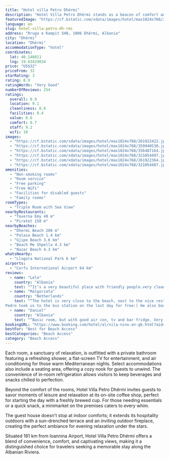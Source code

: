 ```yaml
---
title: "Hotel villa Petro Dhërmi"
description: "Hotel Villa Petro Dhërmi stands as a beacon of comfort and convenience, offering breathtaking sea views from its accommodations, each boasting a balcony that promises a serene retreat just 200 meters from the shimmering sands of Dhermi Beach."
featuredImage: "https://cf.bstatic.com/xdata/images/hotel/max1024x768/261922422.jpg?k=b15bb2c41425f2493eee7a8364acdf123217c9c728341e2a70f611217ebfd7ab&o=&hp=1"
language: en
slug: hotel-villa-petro-dh-rmi
address: "Rruga e Kampit SH8, 1006 Dhërmi, Albania"
city: "Dhërmi"
location: "Dhërmi"
accommodationType: "hotel"
coordinates:
  lat: 40.146011
  lng: 19.63429034
price: "US$32"
priceFrom: 32
starRating: 3
rating: 8.9
ratingWords: "Very Good"
numberOfReviews: 254
ratings:
  overall: 8.9
  location: 9.1
  cleanliness: 8.6
  facilities: 8.4
  value: 8.6
  comfort: 8.7
  staff: 9.2
  wifi: 10
images:
  - "https://cf.bstatic.com/xdata/images/hotel/max1024x768/261922422.jpg?k=b15bb2c41425f2493eee7a8364acdf123217c9c728341e2a70f611217ebfd7ab&o=&hp=1"
  - "https://cf.bstatic.com/xdata/images/hotel/max1024x768/359940530.jpg?k=08162534511590530885248cc829314e762ff911cf1ef37c8b877b9268b1d4fa&o=&hp=1"
  - "https://cf.bstatic.com/xdata/images/hotel/max1024x768/356487164.jpg?k=753dcb7d1fbfa2dc5d31b12e84f629ef96e953540dc7271cd01a60b1aa25a7bd&o=&hp=1"
  - "https://cf.bstatic.com/xdata/images/hotel/max1024x768/321054497.jpg?k=3096af8aec93edadca08587a0aa3a52aff952c6c3a21e9bfea87e831f1764455&o=&hp=1"
  - "https://cf.bstatic.com/xdata/images/hotel/max1024x768/261922364.jpg?k=74f956949fc2740e8056d03d36a052e9beed953ad8e2ac8796c1da4d22f591e6&o=&hp=1"
  - "https://cf.bstatic.com/xdata/images/hotel/max1024x768/321054487.jpg?k=e7ead09439e2336f210ade8d856ed21dd79fc9dd235ce16aaa3355c54c282741&o=&hp=1"
amenities:
  - "Non-smoking rooms"
  - "Room service"
  - "Free parking"
  - "Free WiFi"
  - "Facilities for disabled guests"
  - "Family rooms"
roomTypes:
  - "Triple Room with Sea View"
nearbyRestaurants:
  - "Taverna Emy 40 m"
  - "Piratet 150 m"
nearbyBeaches:
  - "Dhermi Beach 200 m"
  - "Palasa Beach 1.4 km"
  - "Gjipe Beach 3.6 km"
  - "Beach Me Shpella 4.3 km"
  - "Nazar Beach 4.3 km"
whatsNearby:
  - "Llogora National Park 6 km"
airports:
  - "Corfu International Airport 64 km"
reviews:
  - name: "Lela"
    country: "Albania"
    text: "“It’s a very beautiful place with friendly people.very clean and comfort.”"
  - name: "Malgorzata"
    country: "Netherlands"
    text: "“The hotel is very close to the beach, next to the nice restaurant. Very comfy beds, big room with the view and balcony.
Pedro took us to the bus station on the last day for free:) He also bought me medication for motion sickness (I also was not...”"
  - name: "Daniel"
    country: "Albania"
    text: "“Basic room, but with good air con, tv and bar fridge. Very close to the beach and restaurants. Petro the owner was super helpful and drove me up to the bus stop when I left Dhermi.”"
bookingURL: "https://www.booking.com/hotel/al/vila-nino.en-gb.html?aid=8035640"
bestFor: "Best for Beach Access"
bestCategories: "Beach Access"
category: "Beach Access"
---
```


Each room, a sanctuary of relaxation, is outfitted with a private bathroom featuring a refreshing shower, a flat-screen TV for entertainment, and air conditioning for those warm Mediterranean nights. Select accommodations also include a seating area, offering a cozy nook for guests to unwind. The convenience of in-room refrigeration allows visitors to keep beverages and snacks chilled to perfection.

Beyond the comfort of the rooms, Hotel Villa Petro Dhërmi invites guests to savor moments of leisure and relaxation at its on-site coffee shop, perfect for starting the day with a freshly brewed cup. For those needing essentials or a quick snack, a minimarket on the premises caters to every whim.

The guest house doesn't stop at indoor comforts; it extends its hospitality outdoors with a sun-drenched terrace and an inviting outdoor fireplace, creating the perfect ambiance for evening relaxation under the stars.

Situated 161 km from Ioannina Airport, Hotel Villa Petro Dhërmi offers a blend of convenience, comfort, and captivating views, making it a distinguished choice for travelers seeking a memorable stay along the Albanian Riviera.